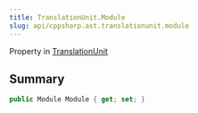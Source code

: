 ```yaml
---
title: TranslationUnit.Module
slug: api/cppsharp.ast.translationunit.module
---
```

Property in [TranslationUnit](/api/cppsharp/ast/translationunit)

## Summary



```csharp
public Module Module { get; set; }
```

